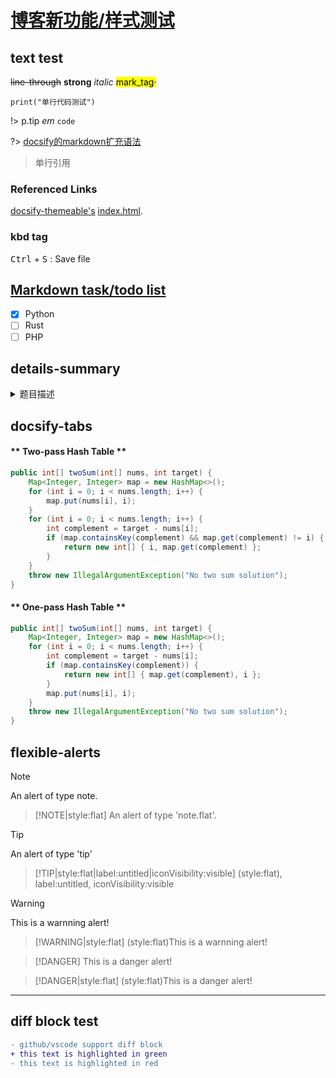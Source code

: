 # [博客新功能/样式测试](/old/test.md)

## text test

~~line-through~~ **strong** *italic* <mark>mark_tag·</mark>

`print("单行代码测试")`

!> p.tip *em* `code`

?> [docsify的markdown扩充语法](https://docsify.js.org/#/zh-cn/helpers)

> 单行引用

### Referenced Links

[docsify-themeable's][1] [index.html][2].

[1]: https://jhildenbiddle.github.io/docsify-themeable/#/ "title:docsify-themeable"
[2]: https://github.com/jhildenbiddle/docsify-themeable/blob/master/docs/index.html "index.html"

### kbd tag

<kbd>Ctrl</kbd> + <kbd>S</kbd> : Save file

## [Markdown task/todo list](https://github.blog/2014-04-28-task-lists-in-all-markdown-documents/)

- [x] Python
- [ ] Rust
- [ ] PHP

## details-summary

<details>
<summary>题目描述</summary>
<blockquote>
<p>给定一个整数数组和一个目标值，找出数组中【和为目标值的两个数】，且元素不能重复</p>
<p></p>
<p>Given nums = [2, 7, 11, 15], target = 9,</p>
<p>Because nums[0] + nums[1] = 2 + 7 = 9,</p>
<p>return [0, 1].</p>
</blockquote>
</details>

## docsify-tabs

<!-- tabs:start -->

#### ** Two-pass Hash Table **

```java
public int[] twoSum(int[] nums, int target) {
    Map<Integer, Integer> map = new HashMap<>();
    for (int i = 0; i < nums.length; i++) {
        map.put(nums[i], i);
    }
    for (int i = 0; i < nums.length; i++) {
        int complement = target - nums[i];
        if (map.containsKey(complement) && map.get(complement) != i) {
            return new int[] { i, map.get(complement) };
        }
    }
    throw new IllegalArgumentException("No two sum solution");
}
```

#### ** One-pass Hash Table **

```java
public int[] twoSum(int[] nums, int target) {
    Map<Integer, Integer> map = new HashMap<>();
    for (int i = 0; i < nums.length; i++) {
        int complement = target - nums[i];
        if (map.containsKey(complement)) {
            return new int[] { map.get(complement), i };
        }
        map.put(nums[i], i);
    }
    throw new IllegalArgumentException("No two sum solution");
}
```

<!-- tabs:end -->

## flexible-alerts

> [!NOTE]
> An alert of type note.

> [!NOTE|style:flat]
> An alert of type 'note.flat'.

> [!TIP]
> An alert of type 'tip'

> [!TIP|style:flat|label:untitled|iconVisibility:visible]
> (style:flat), label:untitled, iconVisibility:visible

> [!WARNING]
> This is a warnning alert!

> [!WARNING|style:flat]
> (style:flat)This is a warnning alert!

> [!DANGER]
> This is a danger alert!

> [!DANGER|style:flat]
> (style:flat)This is a danger alert!


--- 

## diff block test

```diff
- github/vscode support diff block
+ this text is highlighted in green
- this text is highlighted in red
```

<script>!function(e){var t=/\b(?:abstract|continue|for|new|switch|assert|default|goto|package|synchronized|boolean|do|if|private|this|break|double|implements|protected|throw|byte|else|import|public|throws|case|enum|instanceof|return|transient|catch|extends|int|short|try|char|final|interface|static|void|class|finally|long|strictfp|volatile|const|float|native|super|while|var|null|exports|module|open|opens|provides|requires|to|transitive|uses|with)\b/,a=/\b[A-Z](?:\w*[a-z]\w*)?\b/;e.languages.java=e.languages.extend("clike",{"class-name":[a,/\b[A-Z]\w*(?=\s+\w+\s*[;,=())])/],keyword:t,function:[e.languages.clike.function,{pattern:/(\:\:)[a-z_]\w*/,lookbehind:!0}],number:/\b0b[01][01_]*L?\b|\b0x[\da-f_]*\.?[\da-f_p+-]+\b|(?:\b\d[\d_]*\.?[\d_]*|\B\.\d[\d_]*)(?:e[+-]?\d[\d_]*)?[dfl]?/i,operator:{pattern:/(^|[^.])(?:<<=?|>>>?=?|->|([-+&|])\2|[?:~]|[-+*/%&|^!=<>]=?)/m,lookbehind:!0}}),e.languages.insertBefore("java","class-name",{annotation:{alias:"punctuation",pattern:/(^|[^.])@\w+/,lookbehind:!0},namespace:{pattern:/(\b(?:exports|import(?:\s+static)?|module|open|opens|package|provides|requires|to|transitive|uses|with)\s+)[a-z]\w*(\.[a-z]\w*)+/,lookbehind:!0,inside:{punctuation:/\./}},generics:{pattern:/<(?:[\w\s,.&?]|<(?:[\w\s,.&?]|<(?:[\w\s,.&?]|<[\w\s,.&?]*>)*>)*>)*>/,inside:{"class-name":a,keyword:t,punctuation:/[<>(),.:]/,operator:/[?&|]/}}})}(Prism);</script>

<script>window.alert("Asdf");console.log(12341241234)</script>